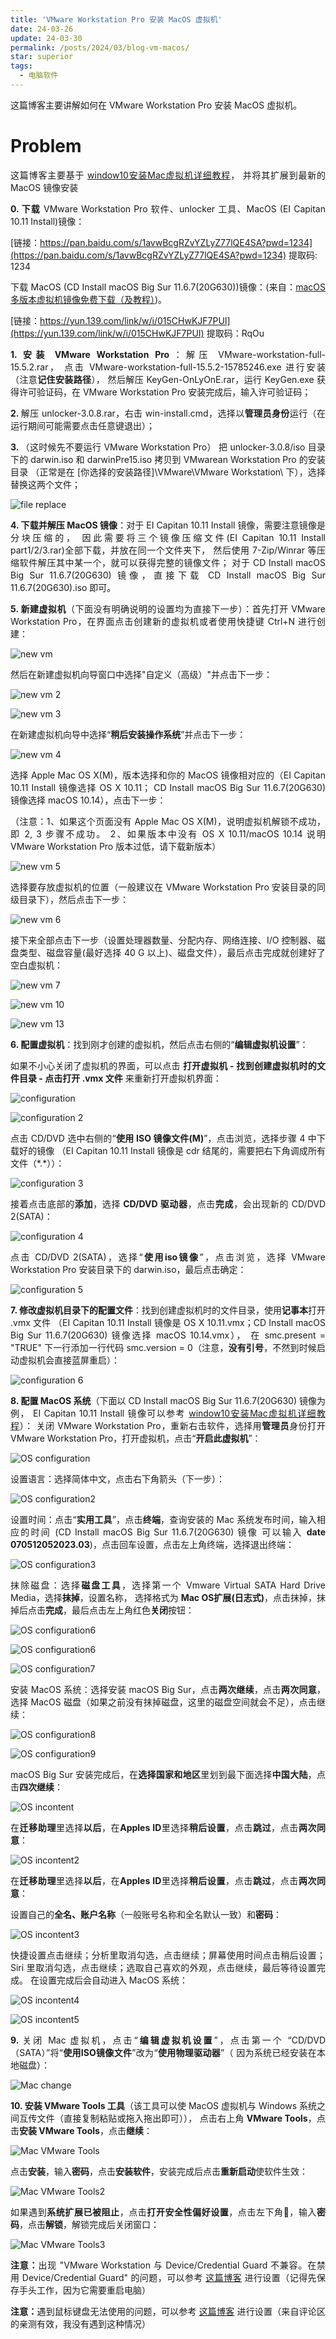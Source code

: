 ```yaml
---
title: 'VMware Workstation Pro 安装 MacOS 虚拟机'
date: 24-03-26
update: 24-03-30
permalink: /posts/2024/03/blog-vm-macos/
star: superior
tags:
  - 电脑软件
---
```


<p style="text-align:justify; text-justify:inter-ideograph;">这篇博客主要讲解如何在 VMware Workstation Pro 安装 MacOS 虚拟机。</p>

Problem
===

<p style="text-align:justify; text-justify:inter-ideograph;">这篇博客主要基于 <a href="https://blog.csdn.net/qq_45025572/article/details/108689543" target="_blank">window10安装Mac虚拟机详细教程</a>，
并将其扩展到最新的 MacOS 镜像安装</p>

<p style="text-align:justify; text-justify:inter-ideograph;"><b>0. 下载</b> VMware Workstation Pro 软件、unlocker 工具、MacOS (EI Capitan 10.11 Install)镜像：</p>

[链接：https://pan.baidu.com/s/1avwBcgRZvYZLyZ77lQE4SA?pwd=1234](https://pan.baidu.com/s/1avwBcgRZvYZLyZ77lQE4SA?pwd=1234) 提取码: 1234

<p style="text-align:justify; text-justify:inter-ideograph;">下载 MacOS (CD Install macOS Big Sur 11.6.7(20G630))镜像：(来自：<a href="https://blog.csdn.net/WELFSDAF/article/details/127154939" target="_blank">macOS多版本虚拟机镜像免费下载（及教程）</a>)。</p>

[链接：https://yun.139.com/link/w/i/015CHwKJF7PUI](https://yun.139.com/link/w/i/015CHwKJF7PUI) 提取码：RqOu 

<p style="text-align:justify; text-justify:inter-ideograph;"><b>1. 安装 VMware Workstation Pro</b>：解压 VMware-workstation-full-15.5.2.rar，
点击 VMware-workstation-full-15.5.2-15785246.exe 进行安装（注意<b>记住安装路径</b>），
然后解压 KeyGen-OnLyOnE.rar，运行 KeyGen.exe 获得许可验证码，在 VMware Workstation Pro 安装完成后，输入许可验证码；</p>

<p style="text-align:justify; text-justify:inter-ideograph;"><b>2. </b>解压 unlocker-3.0.8.rar，右击 win-install.cmd，选择以<b>管理员身份</b>运行（在运行期间可能需要点击任意键退出）；</p>

<p style="text-align:justify; text-justify:inter-ideograph;"><b>3. </b>（这时候先不要运行 VMware Workstation Pro）
把 unlocker-3.0.8/iso 目录下的 darwin.iso 和 darwinPre15.iso 拷贝到 VMwarean Workstation Pro 的安装目录
（正常是在 [你选择的安装路径]\VMware\VMware Workstation\ 下），选择替换这两个文件；</p>

![file replace](/images/VM_MacOS_file_replace.png)

<p style="text-align:justify; text-justify:inter-ideograph;"><b>4. 下载并解压 MacOS 镜像</b>：对于 EI Capitan 10.11 Install 镜像，需要注意镜像是分块压缩的，
因此需要将三个镜像压缩文件(EI Capitan 10.11 Install part1/2/3.rar)全部下载，并放在同一个文件夹下，
然后使用 7-Zip/Winrar 等压缩软件解压其中某一个，就可以获得完整的镜像文件；
对于 CD Install macOS Big Sur 11.6.7(20G630) 镜像，直接下载 CD Install macOS Big Sur 11.6.7(20G630).iso 即可。</p>

<p style="text-align:justify; text-justify:inter-ideograph;"><b>5. 新建虚拟机</b>（下面没有明确说明的设置均为直接下一步）：首先打开 VMware Workstation Pro，在界面点击创建新的虚拟机或者使用快捷键 Ctrl+N 进行创建：</p>

![new vm](/images/VM_MacOS_newvm.png)

<p style="text-align:justify; text-justify:inter-ideograph;">然后在新建虚拟机向导窗口中选择"自定义（高级）"并点击下一步：</p>

![new vm 2](/images/VM_MacOS_newvm_2.png)

![new vm 3](/images/VM_MacOS_newvm_3.png)

<p style="text-align:justify; text-justify:inter-ideograph;">在新建虚拟机向导中选择“<b>稍后安装操作系统</b>”并点击下一步：</p>

![new vm 4](/images/VM_MacOS_newvm_4.png)

<p style="text-align:justify; text-justify:inter-ideograph;">选择 Apple Mac OS X(M)，版本选择和你的 MacOS 镜像相对应的（EI Capitan 10.11 Install 镜像选择 OS X 10.11；
CD Install macOS Big Sur 11.6.7(20G630) 镜像选择 macOS 10.14），点击下一步：</p>

<p style="text-align:justify; text-justify:inter-ideograph;">（注意：1、如果这个页面没有 Apple Mac OS X(M)，说明虚拟机解锁不成功，即 2, 3 步骤不成功。
2、如果版本中没有 OS X 10.11/macOS 10.14 说明 VMware Workstation Pro 版本过低，请下载新版本）</p>

![new vm 5](/images/VM_MacOS_newvm_5.png)

<p style="text-align:justify; text-justify:inter-ideograph;">选择要存放虚拟机的位置（一般建议在 VMware Workstation Pro 安装目录的同级目录下），然后点击下一步：</p>

![new vm 6](/images/VM_MacOS_newvm_6.png)

<p style="text-align:justify; text-justify:inter-ideograph;">接下来全部点击下一步（设置处理器数量、分配内存、网络连接、I/O 控制器、磁盘类型、磁盘容量(最好选择 40 G 以上)、磁盘文件），最后点击完成就创建好了空白虚拟机：</p>

![new vm 7](/images/VM_MacOS_newvm_7.png)

![new vm 10](/images/VM_MacOS_newvm_10.png)

![new vm 13](/images/VM_MacOS_newvm_13.png)

<p style="text-align:justify; text-justify:inter-ideograph;"><b>6. 配置虚拟机</b>：找到刚才创建的虚拟机，然后点击右侧的“<b>编辑虚拟机设置</b>”：</p>

<p style="text-align:justify; text-justify:inter-ideograph;">如果不小心关闭了虚拟机的界面，可以点击 <b>打开虚拟机 - 找到创建虚拟机时的文件目录 - 点击打开 .vmx 文件</b> 来重新打开虚拟机界面：</p>

![configuration](/images/VM_MacOS_set.png)

![configuration 2](/images/VM_MacOS_configurate_2.png)

<p style="text-align:justify; text-justify:inter-ideograph;">点击 CD/DVD 选中右侧的“<b>使用 ISO 镜像文件(M)</b>”，点击浏览，选择步骤 4 中下载好的镜像
（EI Capitan 10.11 Install 镜像是 cdr 结尾的，需要把右下角调成所有文件（*.*））：</p>

![configuration 3](/images/VM_MacOS_configurate_3.png)

<p style="text-align:justify; text-justify:inter-ideograph;">接着点击底部的<b>添加</b>，选择<b> CD/DVD 驱动器</b>，点击<b>完成</b>，会出现新的 CD/DVD 2(SATA)：</p>

![configuration 4](/images/VM_MacOS_configurate_4.png)

<p style="text-align:justify; text-justify:inter-ideograph;">点击 CD/DVD 2(SATA)，选择“<b>使用iso镜像</b>”，点击浏览，选择 VMware Workstation Pro 安装目录下的 darwin.iso，最后点击确定：</p>

![configuration 5](/images/VM_MacOS_configurate_5.png)

<p style="text-align:justify; text-justify:inter-ideograph;"><b>7. 修改虚拟机目录下的配置文件</b>：找到创建虚拟机时的文件目录，使用<b>记事本</b>打开 .vmx 文件
（EI Capitan 10.11 Install 镜像是 OS X 10.11.vmx；CD Install macOS Big Sur 11.6.7(20G630) 镜像选择 macOS 10.14.vmx），
在 smc.present = "TRUE" 下一行添加一行代码 smc.version = 0（注意，<b>没有引号</b>，不然到时候启动虚拟机会直接蓝屏重启）：</p>

![configuration 6](/images/VM_MacOS_configurate_6.png)

<p style="text-align:justify; text-justify:inter-ideograph;"><b>8. 配置 MacOS 系统</b>（下面以 CD Install macOS Big Sur 11.6.7(20G630) 镜像为例，
EI Capitan 10.11 Install 镜像可以参考 <a href="https://blog.csdn.net/qq_45025572/article/details/108689543" target="_blank">window10安装Mac虚拟机详细教程</a>）：
关闭 VMware Workstation Pro，重新右击软件，选择用<b>管理员</b>身份打开 VMware Workstation Pro，打开虚拟机，点击“<b>开启此虚拟机</b>”：</p>

![OS configuration](/images/VM_MacOS_os_configurate.png)

<p style="text-align:justify; text-justify:inter-ideograph;">设置语言：选择简体中文，点击右下角箭头（下一步）：</p>

![OS configuration2](/images/VM_MacOS_os_configurate2.png)

<p style="text-align:justify; text-justify:inter-ideograph;">设置时间：点击“<b>实用工具</b>”，点击<b>终端</b>，查询安装的 Mac 系统发布时间，输入相应的时间
(CD Install macOS Big Sur 11.6.7(20G630) 镜像 可以输入 <b>date 070512052023.03</b>)，点击回车设置，点击左上角终端，选择退出终端：</p>

![OS configuration3](/images/VM_MacOS_os_configurate4.png)

<p style="text-align:justify; text-justify:inter-ideograph;">抹除磁盘：选择<b>磁盘工具</b>，选择第一个 Vmware Virtual SATA Hard Drive Media，选择<b>抹掉</b>，设置名称，
选择格式为 <b>Mac OS扩展(日志式)</b>，点击抹掉，抹掉后点击<b>完成</b>，最后点击左上角红色<b>关闭</b>按钮：</p>

![OS configuration6](/images/VM_MacOS_os_configurate6.png)

![OS configuration6](/images/VM_MacOS_os_configurate3.png)

![OS configuration7](/images/VM_MacOS_os_configurate7.png)

<p style="text-align:justify; text-justify:inter-ideograph;">安装 MacOS 系统：选择安装 macOS Big Sur，点击<b>两次继续</b>，点击<b>两次同意</b>，
选择 MacOS 磁盘（如果之前没有抹掉磁盘，这里的磁盘空间就会不足），点击继续：</p>

![OS configuration8](/images/VM_MacOS_os_configurate8.png)

![OS configuration9](/images/VM_MacOS_os_configurate11.png)

<p style="text-align:justify; text-justify:inter-ideograph;">macOS Big Sur 安装完成后，在<b>选择国家和地区</b>里划到最下面选择<b>中国大陆</b>，点击<b>四次继续</b>：</p>

![OS incontent](/images/VM_MacOS_incontent.png)

<p style="text-align:justify; text-justify:inter-ideograph;">在<b>迁移助理</b>里选择<b>以后</b>，在<b>Apples ID</b>里选择<b>稍后设置</b>，点击<b>跳过</b>，点击<b>两次同意</b>：</p>

![OS incontent2](/images/VM_MacOS_incontent2.png)

<p style="text-align:justify; text-justify:inter-ideograph;">在<b>迁移助理</b>里选择<b>以后</b>，在<b>Apples ID</b>里选择<b>稍后设置</b>，点击<b>跳过</b>，点击<b>两次同意</b>：</p>

<p style="text-align:justify; text-justify:inter-ideograph;">设置自己的<b>全名、账户名称</b>（一般账号名称和全名默认一致）和<b>密码</b>：</p>

![OS incontent3](/images/VM_MacOS_incontent4.png)

<p style="text-align:justify; text-justify:inter-ideograph;">快捷设置点击继续；分析里取消勾选，点击继续；屏幕使用时间点击稍后设置；Siri 里取消勾选，点击继续；选取自己喜欢的外观，点击继续，最后等待设置完成。
在设置完成后会自动进入 MacOS 系统：</p>

![OS incontent4](/images/VM_MacOS_incontent5.png)

![OS incontent5](/images/VM_MacOS_incontent6.png)

<p style="text-align:justify; text-justify:inter-ideograph;"><b>9. </b>关闭 Mac 虚拟机，点击“<b>编辑虚拟机设置</b>”，点击第一个 “CD/DVD（SATA）”将“<b>使用ISO镜像文件</b>”改为“<b>使用物理驱动器</b>”（
因为系统已经安装在本地磁盘）：</p>

![Mac change](/images/VM_MacOS_change.png)

<p style="text-align:justify; text-justify:inter-ideograph;"><b>10. 安装 VMware Tools 工具</b>（该工具可以使 MacOS 虚拟机与 Windows 系统之间互传文件（直接复制粘贴或拖入拖出即可）），
点击右上角 <b>VMware Tools</b>，点击<b>安装 VMware Tools</b>，点击<b>继续</b>：</p>

![Mac VMware Tools](/images/VM_MacOS_VMware_tools.png)

<p style="text-align:justify; text-justify:inter-ideograph;">点击<b>安装</b>，输入<b>密码</b>，点击<b>安装软件</b>，安装完成后点击<b>重新启动</b>使软件生效：</p>

![Mac VMware Tools2](/images/VM_MacOS_VMware_tools2.png)

<p style="text-align:justify; text-justify:inter-ideograph;">如果遇到<b>系统扩展已被阻止</b>，点击<b>打开安全性偏好设置</b>，点击左下角🔐，输入<b>密码</b>，点击<b>解锁</b>，解锁完成后关闭窗口：</p>

![Mac VMware Tools3](/images/VM_MacOS_VMware_tools3.png)

<p style="text-align:justify; text-justify:inter-ideograph;"><b>注意：</b>出现 "VMware Workstation 与 Device/Credential Guard 不兼容。在禁用 Device/Credential Guard" 的问题，可以参考 <a href="https://blog.csdn.net/qq_37567470/article/details/129397491" target="_blank">这篇博客</a> 进行设置（记得先保存手头工作，因为它需要重启电脑）</p>

<p style="text-align:justify; text-justify:inter-ideograph;"><b>注意：</b>遇到鼠标键盘无法使用的问题，可以参考 <a href="https://blog.csdn.net/zhoupian/article/details/122659135" target="_blank">这篇博客</a> 进行设置（来自评论区的亲测有效，我没有遇到这种情况）</p>
